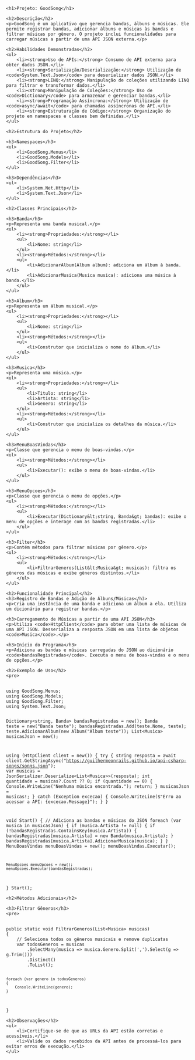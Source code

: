
    <h1>Projeto: GoodSong</h1>

    <h2>Descrição</h2>
    <p>GoodSong é um aplicativo que gerencia bandas, álbuns e músicas. Ele permite registrar bandas, adicionar álbuns e músicas às bandas e filtrar músicas por gênero. O projeto inclui funcionalidades para carregar músicas a partir de uma API JSON externa.</p>

    <h2>Habilidades Demonstradas</h2>
    <ul>
        <li><strong>Uso de APIs:</strong> Consumo de API externa para obter dados JSON.</li>
        <li><strong>Serialização/Deserialização:</strong> Utilização de <code>System.Text.Json</code> para deserializar dados JSON.</li>
        <li><strong>LINQ:</strong> Manipulação de coleções utilizando LINQ para filtrar e transformar dados.</li>
        <li><strong>Manipulação de Coleções:</strong> Uso de <code>Dictionary</code> para armazenar e gerenciar bandas.</li>
        <li><strong>Programação Assíncrona:</strong> Utilização de <code>async/await</code> para chamadas assíncronas de API.</li>
        <li><strong>Estruturação de Código:</strong> Organização do projeto em namespaces e classes bem definidas.</li>
    </ul>

    <h2>Estrutura do Projeto</h2>
    
    <h3>Namespaces</h3>
    <ul>
        <li>GoodSong.Menus</li>
        <li>GoodSong.Models</li>
        <li>GoodSong.Filter</li>
    </ul>

    <h3>Dependências</h3>
    <ul>
        <li>System.Net.Http</li>
        <li>System.Text.Json</li>
    </ul>

    <h2>Classes Principais</h2>
    
    <h3>Banda</h3>
    <p>Representa uma banda musical.</p>
    <ul>
        <li><strong>Propriedades:</strong></li>
        <ul>
            <li>Nome: string</li>
        </ul>
        <li><strong>Métodos:</strong></li>
        <ul>
            <li>AdicionarAlbum(Album album): adiciona um álbum à banda.</li>
            <li>AdicionarMusica(Musica musica): adiciona uma música à banda.</li>
        </ul>
    </ul>

    <h3>Album</h3>
    <p>Representa um álbum musical.</p>
    <ul>
        <li><strong>Propriedades:</strong></li>
        <ul>
            <li>Nome: string</li>
        </ul>
        <li><strong>Métodos:</strong></li>
        <ul>
            <li>Construtor que inicializa o nome do álbum.</li>
        </ul>
    </ul>

    <h3>Musica</h3>
    <p>Representa uma música.</p>
    <ul>
        <li><strong>Propriedades:</strong></li>
        <ul>
            <li>Titulo: string</li>
            <li>Artista: string</li>
            <li>Genero: string</li>
        </ul>
        <li><strong>Métodos:</strong></li>
        <ul>
            <li>Construtor que inicializa os detalhes da música.</li>
        </ul>
    </ul>

    <h3>MenuBoasVindas</h3>
    <p>Classe que gerencia o menu de boas-vindas.</p>
    <ul>
        <li><strong>Métodos:</strong></li>
        <ul>
            <li>Executar(): exibe o menu de boas-vindas.</li>
        </ul>
    </ul>

    <h3>MenuOpcoes</h3>
    <p>Classe que gerencia o menu de opções.</p>
    <ul>
        <li><strong>Métodos:</strong></li>
        <ul>
            <li>Executar(Dictionary&lt;string, Banda&gt; bandas): exibe o menu de opções e interage com as bandas registradas.</li>
        </ul>
    </ul>

    <h3>Filter</h3>
    <p>Contém métodos para filtrar músicas por gênero.</p>
    <ul>
        <li><strong>Métodos:</strong></li>
        <ul>
            <li>FiltrarGeneros(List&lt;Musica&gt; musicas): filtra os gêneros das músicas e exibe gêneros distintos.</li>
        </ul>
    </ul>

    <h2>Funcionalidade Principal</h2>
    <h3>Registro de Bandas e Adição de Álbuns/Músicas</h3>
    <p>Cria uma instância de uma banda e adiciona um álbum a ela. Utiliza um dicionário para registrar bandas.</p>

    <h3>Carregamento de Músicas a partir de uma API JSON</h3>
    <p>Utiliza <code>HttpClient</code> para obter uma lista de músicas de uma API JSON. Desserializa a resposta JSON em uma lista de objetos <code>Musica</code>.</p>

    <h3>Início do Programa</h3>
    <p>Adiciona as bandas e músicas carregadas do JSON ao dicionário <code>bandasRegistradas</code>. Executa o menu de boas-vindas e o menu de opções.</p>

    <h2>Exemplo de Uso</h2>
    <pre>
<code>
using GoodSong.Menus;
using GoodSong.Models;
using GoodSong.Filter;
using System.Text.Json;

Dictionary&lt;string, Banda&gt; bandasRegistradas = new();
Banda teste = new("Banda teste");
bandasRegistradas.Add(teste.Nome, teste);
teste.AdicionarAlbum(new Album("Álbum teste"));
List&lt;Musica&gt; musicasJson = new();

using (HttpClient client = new())
{
    try
    {
        string resposta = await client.GetStringAsync("https://guilhermeonrails.github.io/api-csharp-songs/songs.json");
        var musicas = JsonSerializer.Deserialize&lt;List&lt;Musica&gt;&gt;(resposta);
        int quantidade = musicas?.Count ?? 0;
        if (quantidade == 0)
        {
            Console.WriteLine("Nenhuma música encontrada.");
            return;
        }
        musicasJson = musicas!;
    }
    catch (Exception excecao)
    {
        Console.WriteLine($"Erro ao acessar a API: {excecao.Message}");
    }
}

void Start()
{
    // Adiciona as bandas e músicas do JSON
    foreach (var musica in musicasJson)
    {
        if (musica.Artista != null)
        {
            if (!bandasRegistradas.ContainsKey(musica.Artista))
            {
                bandasRegistradas[musica.Artista] = new Banda(musica.Artista);
            }
            bandasRegistradas[musica.Artista].AdicionarMusica(musica);
        }
    }
    MenuBoasVindas menuBoasVindas = new();
    menuBoasVindas.Executar();
   
    MenuOpcoes menuOpcoes = new();
    menuOpcoes.Executar(bandasRegistradas);
}
Start();
</code>
    </pre>

    <h2>Métodos Adicionais</h2>

    <h3>Filtrar Gêneros</h3>
    <pre>
<code>
public static void FiltrarGeneros(List&lt;Musica&gt; musicas)
{
    // Seleciona todos os gêneros musicais e remove duplicatas
    var todosGeneros = musicas
        .SelectMany(musica => musica.Genero.Split(',').Select(g => g.Trim()))
        .Distinct()
        .ToList();

    foreach (var genero in todosGeneros)
    {
        Console.WriteLine(genero);
    }
}
</code>
    </pre>

    <h2>Observações</h2>
    <ul>
        <li>Certifique-se de que as URLs da API estão corretas e acessíveis.</li>
        <li>Valide os dados recebidos da API antes de processá-los para evitar erros de execução.</li>
    </ul>

